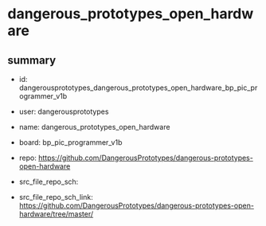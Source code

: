 # dangerous_prototypes_open_hardware
 
## summary 
* id: dangerousprototypes_dangerous_prototypes_open_hardware_bp_pic_programmer_v1b
* user: dangerousprototypes
* name: dangerous_prototypes_open_hardware
* board: bp_pic_programmer_v1b
* repo: https://github.com/DangerousPrototypes/dangerous-prototypes-open-hardware



* src_file_repo_sch: 
* src_file_repo_sch_link: https://github.com/DangerousPrototypes/dangerous-prototypes-open-hardware/tree/master/






